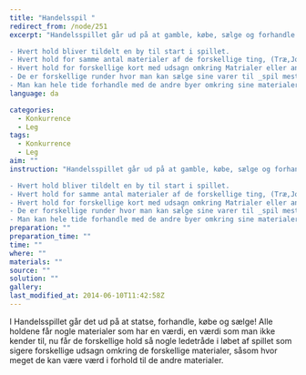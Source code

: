 ```yaml
---
title: "Handelsspil "
redirect_from: /node/251
excerpt: "Handelsspillet går ud på at gamble, købe, sælge og forhandle med sine _fjender_ Så når spillet er færdig er den by med mest guld.

- Hvert hold bliver tildelt en by til start i spillet.
- Hvert hold for samme antal materialer af de forskellige ting, (Træ,Jord,diamanter, perle og guld)
- Hvert hold for forskellige kort med udsagn omkring Matrialer eller andre ting omkring spillet. Såsom hvilke guder det måske er godt at ofre til eller ikke.
- De er forskellige runder hvor man kan sælge sine varer til _spil mesteren_ for et x antal guld dog kan man aldrig være sikker på om man får mere eller mindre end det er værd.
- Man kan hele tide forhandle med de andre byer omkring sine materialer eller udsagn."
language: da

categories: 
  - Konkurrence
  - Leg
tags: 
  - Konkurrence
  - Leg
aim: ""
instruction: "Handelsspillet går ud på at gamble, købe, sælge og forhandle med sine _fjender_ Så når spillet er færdig er den by med mest guld.

- Hvert hold bliver tildelt en by til start i spillet.
- Hvert hold for samme antal materialer af de forskellige ting, (Træ,Jord,diamanter, perle og guld)
- Hvert hold for forskellige kort med udsagn omkring Matrialer eller andre ting omkring spillet. Såsom hvilke guder det måske er godt at ofre til eller ikke.
- De er forskellige runder hvor man kan sælge sine varer til _spil mesteren_ for et x antal guld dog kan man aldrig være sikker på om man får mere eller mindre end det er værd.
- Man kan hele tide forhandle med de andre byer omkring sine materialer eller udsagn."
preparation: ""
preparation_time: ""
time: ""
where: ""
materials: ""
source: ""
solution: ""
gallery:
last_modified_at: 2014-06-10T11:42:58Z
---
```

I Handelsspillet går det ud på at statse, forhandle, købe og sælge! Alle holdene får nogle materialer som har en værdi, en værdi som man ikke kender til, nu får de forskellige hold så nogle ledetråde i løbet af spillet som sigere forskellige udsagn omkring de forskellige materialer, såsom hvor meget de kan være værd i forhold til de andre materialer.
